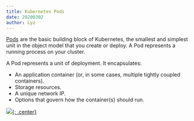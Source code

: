 ```yaml
---
title: Kubernetes Pods
date: 20200302
author: Lyz
---
```


[Pods](https://kubernetes.io/docs/concepts/workloads/pods/pod/) are the basic
building block of Kubernetes, the smallest and simplest unit in the object model
that you create or deploy. A Pod represents a running process on your cluster.

A Pod represents a unit of deployment. It encapsulates:

* An application container (or, in some cases, multiple tightly coupled containers).
* Storage resources.
* A unique network IP.
* Options that govern how the container(s) should run.

[![](not-by-ai.svg){: .center}](https://notbyai.fyi)
